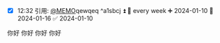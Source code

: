 



- [x] 12:32 引用: [@MEMO](202401101232005)qewqeq ^a1sbcj ⏫ 🔁 every week ➕ 2024-01-10 📅 2024-01-16 ✅ 2024-01-10

你好
你好
你好
你好


[](2024-01-07(周日).md#^1e6696|134)

